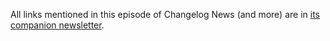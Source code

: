 All links mentioned in this episode of Changelog News (and more) are in [its companion newsletter](https://changelog.com/news/100/email).
